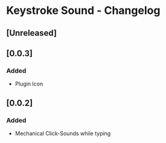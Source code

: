 <!-- Keep a Changelog guide -> https://keepachangelog.com -->

# Keystroke Sound - Changelog

## [Unreleased]

## [0.0.3]
### Added
- Plugin Icon

## [0.0.2]
### Added
- Mechanical Click-Sounds while typing
